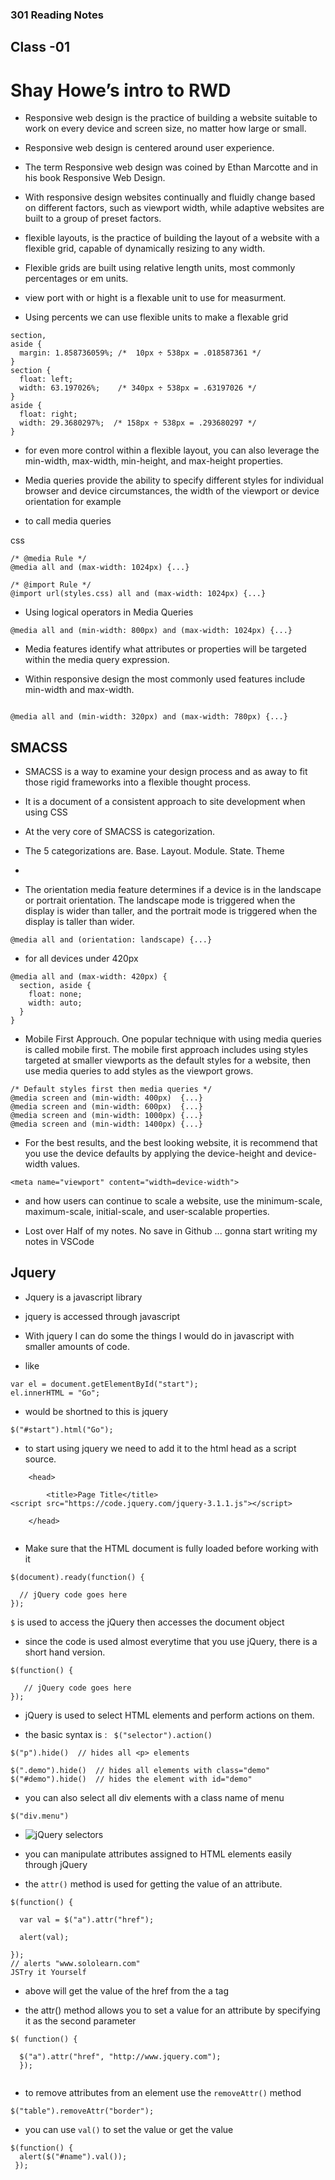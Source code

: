 ### 301 Reading Notes

## Class -01


# Shay Howe’s intro to RWD

- Responsive web design is the practice of building a website suitable to work on every device and screen size, no matter how large or small.

- Responsive web design is centered around user experience.

- The term Responsive web design was coined by Ethan Marcotte and in his book Responsive Web Design.

- With responsive design websites continually and fluidly change based on different factors, such as viewport width, while adaptive websites are built to a group of preset factors.

- flexible layouts, is the practice of building the layout of a website with a flexible grid, capable of dynamically resizing to any width.

- Flexible grids are built using relative length units, most commonly percentages or em units.

- view port with or hight is a flexable unit to use for measurment. 

- Using percents we can use flexible units to make a flexable grid

``` 
section,
aside {
  margin: 1.858736059%; /*  10px ÷ 538px = .018587361 */
}
section {
  float: left;
  width: 63.197026%;    /* 340px ÷ 538px = .63197026 */   
}
aside {
  float: right;
  width: 29.3680297%;  /* 158px ÷ 538px = .293680297 */
}

```

- for even more control within a flexible layout, you can also leverage the min-width, max-width, min-height, and max-height properties.

- Media queries provide the ability to specify different styles for individual browser and device circumstances, the width of the viewport or device orientation for example

- to call media queries 

css

``` 
/* @media Rule */
@media all and (max-width: 1024px) {...}

/* @import Rule */
@import url(styles.css) all and (max-width: 1024px) {...}

```
- Using logical operators in Media Queries

```
@media all and (min-width: 800px) and (max-width: 1024px) {...}
```

- Media features identify what attributes or properties will be targeted within the media query expression.

- Within responsive design the most commonly used features include min-width and max-width. 

```

@media all and (min-width: 320px) and (max-width: 780px) {...}

```

## SMACSS

- SMACSS is a way to examine your design process and as away to fit those rigid frameworks into a flexible thought process.

- It is a document of a consistent approach to site development when using CSS

- At the very core of SMACSS is categorization.

- The 5 categorizations are. Base. Layout. Module. State. Theme

- 

- The orientation media feature determines if a device is in the landscape or portrait orientation. The landscape mode is triggered when the display is wider than taller, and the portrait mode is triggered when the display is taller than wider.



```
@media all and (orientation: landscape) {...}

```

- for all devices under 420px

```
@media all and (max-width: 420px) {
  section, aside {
    float: none;
    width: auto;
  }
}

```

- Mobile First Approuch. One popular technique with using media queries is called mobile first. The mobile first approach includes using styles targeted at smaller viewports as the default styles for a website, then use media queries to add styles as the viewport grows.

```
/* Default styles first then media queries */
@media screen and (min-width: 400px)  {...}
@media screen and (min-width: 600px)  {...}
@media screen and (min-width: 1000px) {...}
@media screen and (min-width: 1400px) {...}
```

- For the best results, and the best looking website, it is recommend that you use the device defaults by applying the device-height and device-width values.

```
<meta name="viewport" content="width=device-width">
```

- and how users can continue to scale a website, use the minimum-scale, maximum-scale, initial-scale, and user-scalable properties.

- Lost over Half of my notes. No save in Github ... gonna start writing my notes in VSCode


## Jquery 

- Jquery is a javascript library
- jquery is accessed through javascript

- With jquery I can do some the things I would do in javascript with smaller amounts of code.

- like 
```
var el = document.getElementById("start");
el.innerHTML = "Go";
```
- would be shortned to this is jquery

```
$("#start").html("Go");
```

- to start using jquery we need to add it to the html head as a script source.

```
    <head>

        <title>Page Title</title>
<script src="https://code.jquery.com/jquery-3.1.1.js"></script>

    </head>
    
 ```
 
 - Make sure that the HTML document is fully loaded before working with it 
 
 ```
 $(document).ready(function() {

   // jQuery code goes here
});

```

```$``` is used to access the jQuery then accesses the document object 
    
    
- since the code is used almost everytime that you use jQuery, there is a short hand version.

```
$(function() {

   // jQuery code goes here
});

```

- jQuery is used to select HTML elements and perform actions on them. 

- the basic syntax is : ``` $("selector").action()```

```
$("p").hide()  // hides all <p> elements

$(".demo").hide()  // hides all elements with class="demo"
$("#demo").hide()  // hides the element with id="demo"
```

- you can also select all div elements with a class name of menu

```
$("div.menu") 
```

- ![jQuery selectors](https://api.sololearn.com/DownloadFile?id=3119)


- you can manipulate attributes assigned to HTML elements easily through jQuery

- the ``` attr() ``` method is used for getting the value of an attribute.

```
$(function() {

  var val = $("a").attr("href");

  alert(val);

});
// alerts "www.sololearn.com"
JSTry it Yourself

```

- above will get the value of the href from the a tag


- the attr() method allows you to set a value for an attribute by specifying it as the second parameter

```
$( function() {

  $("a").attr("href", "http://www.jquery.com");
  });
  
 ```
 
 - to remove attributes from an element use the ``` removeAttr() ``` method
 
 ```
 $("table").removeAttr("border");
 ```
 
 
 
- you can use ``` val() ``` to set the value or get the value

```
$(function() {
  alert($("#name").val());
 });
 
 ```
 
 
